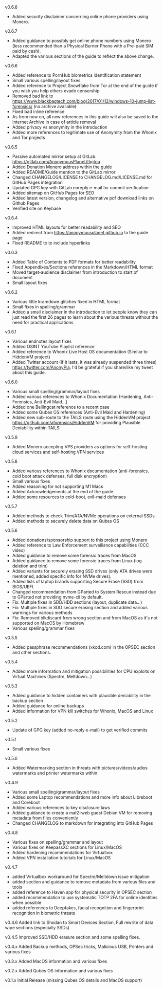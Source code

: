 v0.6.8
- Added security disclaimer concerning online phone providers using Monero.

v0.6.7
- Added guidance to possibly get online phone numbers using Monero (less recommended than a Physical Burner Phone with a Pre-paid SIM paid by cash).
- Adapted the various sections of the guide to reflect the above change.

v0.6.6
- Added reference to PornHub biometrics identification statement
- Small various spelling/layout fixes
- Added reference to Project Snowflake from Tor at the end of the guide if you wish you help others evade censorship
- Removed bad link to <https://www.blackbagtech.com/blog/2017/01/13/windows-10-jump-list-forensics/> (no archive available)
- Fixed bad inline reference
- As from now on, all new references in this guide will also be saved to the Internet Archive in case of article removal
- Added privacy vs anonymity in the Introduction
- Added more references to legitimate use of Anonymity from the Whonix and Tor projects

v0.6.5
- Passive automated mirror setup at GitLab <https://gitlab.com/AnonymousPlanet/thgtoa>
- Added Donation Monero address within the guide
- Added README/Guide mention to the GitLab mirror
- Changed CHANGELOG/LICENSE to CHANGELOG.md/LICENSE.md for GitHub Pages integration
- Updated GPG key with GitLab noreply e-mail for commit verification
- Added sitemap on GitHub Pages for SEO
- Added latest version, changelog and alternative pdf download links on Github Pages
- Verified site on Keybase

v0.6.4
- Improved HTML layouts for better readability and SEO
- Added redirect from <https://anonymousplanet.github.io> to the guide page
- Fixed README to to include hyperlinks

v0.6.3
- Added Table of Contents to PDF formats for better readability
- Fixed Appendixes/Sections references in the Markdown/HTML format
- Moved target-audience disclaimer from introduction to start of document
- Small layout fixes

v0.6.2
- Various little kramdown glitches fixed in HTML format
- Small fixes in spelling/grammar
- Added a small disclaimer in the introduction to let people know they can just read the first 26 pages to learn about the various threats without the need for practical applications

v0.6.1
- Various endnotes layout fixes
- Added OSINT YouTube Playlist reference
- Added reference to Whonix Live Host OS documentation (Similar to HiddenVM project)
- Added Twitter account (If it lasts, it was already suspended three times) <https://twitter.com/AnonyPla>. I'd be grateful if you share/like my tweet about this guide.

v0.6.0
- Various small spelling/grammar/layout fixes
- Added various references to Whonix Documentation (Hardening, Anti-Forensics, Anti-Evil Maid...)
- Added one Bellingcat reference to a recent case
- Added some Qubes OS references (Anti-Evil Maid and Hardening)
- Added new sub-route to the TAILS route using the HiddenVM project <https://github.com/aforensics/HiddenVM> for providing Plausible Deniability within TAILS

v0.5.9
- Added Monero accepting VPS providers as options for self-hosting cloud services and self-hosting VPN services

v0.5.8
- Added various references to Whonix documentation (anti-forensics, cold boot attack defenses, full disk encryption)
- Small various fixes
- Added reasoning for not supporting M1 Macs
- Added Acknowledgements at the end of the guide
- Added some resources to cold-boot, evil-maid defenses

v0.5.7
- Added methods to check Trim/ATA/NVMe operations on external SSDs
- Added methods to securely delete data on Qubes OS

v0.5.6
- Added donations/sponsorship support to this project using Monero
- Added reference to Law Enforcement surveillance capabilities (CCC video)
- Added guidance to remove some forensic traces from MacOS 
- Added guidance to remove some forensic traces from Linux (log deletion and trim)
- Added variants for securely erasing SSD drives (only ATA drives were mentioned, added specific info for NVMe drives).
- Added lists of laptop brands supporting Secure Erase (SSD) from BIOS/UEFI.
- Changed recommendation from GParted to System Rescue instead due to GParted not providing nvme-cli by default. 
- Fix: Multiple fixes in SDD/HDD sections (layout, duplicate data...)
- Fix: Multiple fixes in SDD secure erasing section and added various warnings for various methods
- Fix: Removed blkdiscard from wrong section and from MacOS as it's not supported on MacOS by Homebrew
- Various spelling/grammar fixes

v0.5.5
- Added passphrase recommendations (xkcd.com) in the OPSEC section and other sections.

v0.5.4
- Added more information and mitigation possibilities for CPU exploits on Virtual Machines (Spectre, Meltdown...)

v0.5.3
- Added guidance to hidden containers with plausible deniability in the backup section
- Added guidance for online backups
- Added information for VPN kill switches for Whonix, MacOS and Linux

v0.5.2
- Update of GPG key (added no-reply e-mail) to get verified commits

v0.5.1
- Small various fixes

v0.5.0
- Added Watermarking section in threats with pictures/videos/audios watermarks and printer watermarks within

v0.4.9
- Various small spelling/grammar/layout fixes
- Added some Laptop recommendations and more info about Libreboot and Coreboot
- Added various references to key disclosure laws 
- Added guidance to create a mat2-web guest Debian VM for removing metadata from files conveniently
- Changed CHANGELOG to markdown for integrating into GitHub Pages

v0.4.8
- Various fixes on spelling/grammar and layout
- Various fixes on KeepassXC sections for Linux/MacOS
- Added hardening recommendations for Virtualbox
- Added VPN installation tutorials for Linux/MacOS

v0.4.7
- added Virtualbox workaround for Spectre/Meltdown issue mitigation
- added section and guidance to remove metadata from various files and tools
- added reference to Haven app for physical security in OPSEC section
- added recommendation to use systematic TOTP 2FA for online identities when possible
- added references to Deepfakes, facial recognition and fingerprint recognition in biometric threats

v0.4.6 Added link to Shodan to Smart Devices Section, Full rewrite of data wipe sections (especially SSDs)

v0.4.5 Improved SSD/HDD erasure section and some spelling fixes.

v0.4.x Added Backup methods, OPSec tricks, Malicious USB, Printers and various fixes

v0.3.x Added MacOS information and various fixes

v0.2.x Added Qubes OS information and various fixes

v0.1.x Initial Release (missing Qubes OS details and MacOS support)
